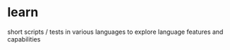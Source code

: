 learn
=====

short scripts / tests in various languages to explore language features and capabilities
